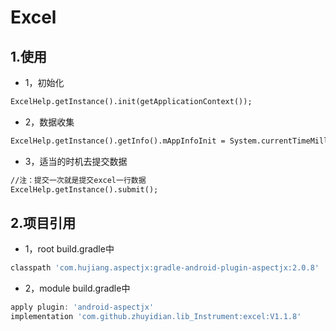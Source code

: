 # Excel


## 1.使用
* 1，初始化
```xml
ExcelHelp.getInstance().init(getApplicationContext());
```
* 2，数据收集
```xml
ExcelHelp.getInstance().getInfo().mAppInfoInit = System.currentTimeMillis()+"";
```
* 3，适当的时机去提交数据
```xml
//注：提交一次就是提交excel一行数据
ExcelHelp.getInstance().submit();
```
## 2.项目引用
* 1，root build.gradle中
```groovy
classpath 'com.hujiang.aspectjx:gradle-android-plugin-aspectjx:2.0.8'
```
* 2，module build.gradle中
```groovy
apply plugin: 'android-aspectjx'
implementation 'com.github.zhuyidian.lib_Instrument:excel:V1.1.8'
```
